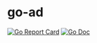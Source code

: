 # go-ad

[![Go Report Card](https://goreportcard.com/badge/github.com/ruanda/go-ad?style=flat-square)](https://goreportcard.com/report/github.com/github.com/ruanda/go-ad)
[![Go Doc](https://img.shields.io/badge/godoc-reference-blue.svg?style=flat-square)](http://godoc.org/github.com/ruanda/go-ad)
